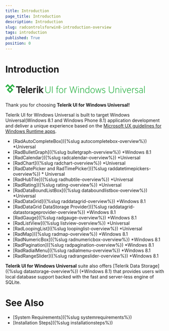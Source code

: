 ```yaml
---
title: Introduction
page_title: Introduction
description: Introduction
slug: radcontrolsforwin8-introduction-overview
tags: introduction
published: True
position: 0
---
```


# Introduction



## ![Rad Controls-Introduction-Overview](images/Introduction/RadControls-Introduction-Overview.png)

Thank you for choosing __Telerik UI for Windows Universal!__

Telerik UI for Windows Universal is built to target Windows Universal(Windows 8.1 and Windows Phone 8.1) application development and deliver a unique experience based on the [Microsoft UX guidelines for Windows Runtime apps](http://msdn.microsoft.com/en-us/library/windows/apps/hh465424.aspx).  

* [RadAutoCompleteBox]({%slug autocompletebox-overview%}) *Universal
* [RadBulletGraph]({%slug bulletgraph-overview%}) *Windows 8.1
* [RadCalendar]({%slug radcalendar-overview%}) *Universal
* [RadChart]({%slug radchart-overview%}) *Universal
* [RadDatePicker and RadTimePicker]({%slug raddatetimepickers-overview%}) * Universal
* [RadHubTile]({%slug radhubtile-overview%}) *Universal
* [RadRating]({%slug rating-overview%}) *Universal
* [RadDataBoundListBox]({%slug databoundlistbox-overview%}) *Universal
* [RadDataGrid]({%slug raddatagrid-overview%}) *Windows 8.1
* [RadDataGrid DataStorage Provider]({%slug raddatagrid-datastorageprovider-overview%}) *Windows 8.1
* [RadGauge]({%slug radgauge-overview%}) *Windows 8.1
* [RadListView]({%slug listview-overview%}) *Universal
* [RadLoopingList]({%slug loopinglist-overview%}) *Universal
* [RadMap]({%slug radmap-overview%}) *Windows 8.1
* [RadNumericBox]({%slug radnumericbox-overview%}) *Windows 8.1
* [RadPagination]({%slug radpagination-overview%}) *Windows 8.1
* [RadRadialMenu]({%slug radialmenu-overview%}) *Windows 8.1
* [RadRangeSlider]({%slug radrangeslider-overview%}) *Windows 8.1
            
**Telerik UI for Windows Universal** suite also offers [Telerik Data Storage]({%slug datastorage-overview%}) (*Windows 8.1) that provides users with local database support backed with the fast and server-less engine of SQLite.
        
# See Also

 * [System Requirements]({%slug systemrequirements%})
 * [Installation Steps]({%slug installationsteps%})

